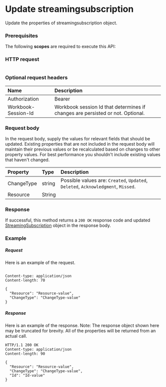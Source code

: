 # Update streamingsubscription

Update the properties of streamingsubscription object.
### Prerequisites
The following **scopes** are required to execute this API: 
### HTTP request
<!-- { "blockType": "ignored" } -->
```http

```
### Optional request headers
| Name       | Description|
|:-----------|:-----------|
| Authorization  | Bearer <code>|
| Workbook-Session-Id  | Workbook session Id that determines if changes are persisted or not. Optional.|

### Request body
In the request body, supply the values for relevant fields that should be updated. Existing properties that are not included in the request body will maintain their previous values or be recalculated based on changes to other property values. For best performance you shouldn't include existing values that haven't changed.

| Property	   | Type	|Description|
|:---------------|:--------|:----------|
|ChangeType|string| Possible values are: `Created`, `Updated`, `Deleted`, `Acknowledgment`, `Missed`.|
|Resource|String||

### Response
If successful, this method returns a `200 OK` response code and updated [StreamingSubscription](../resources/streamingsubscription.md) object in the response body.
### Example
##### Request
Here is an example of the request.
<!-- {
  "blockType": "request",
  "name": "update_streamingsubscription"
}-->
```http

Content-type: application/json
Content-length: 70

{
  "Resource": "Resource-value",
  "ChangeType": "ChangeType-value"
}
```
##### Response
Here is an example of the response. Note: The response object shown here may be truncated for brevity. All of the properties will be returned from an actual call.
<!-- {
  "blockType": "response",
  "truncated": true,
  "@odata.type": "microsoft.graph.StreamingSubscription"
} -->
```http
HTTP/1.1 200 OK
Content-type: application/json
Content-length: 90

{
  "Resource": "Resource-value",
  "ChangeType": "ChangeType-value",
  "Id": "Id-value"
}
```

<!-- uuid: 8fcb5dbc-d5aa-4681-8e31-b001d5168d79
2015-10-25 14:57:30 UTC -->
<!-- {
  "type": "#page.annotation",
  "description": "Update streamingsubscription",
  "keywords": "",
  "section": "documentation",
  "tocPath": ""
}-->